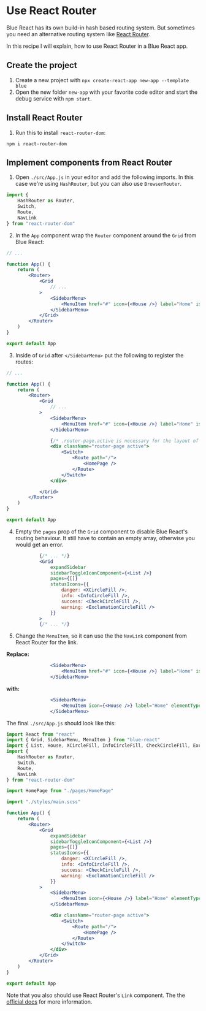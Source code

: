 # Use React Router

Blue React has its own build-in hash based routing system. But sometimes you need an alternative routing system like [React Router](https://reactrouter.com/).

In this recipe I will explain, how to use React Router in a Blue React app.

## Create the project
1. Create a new project with `npx create-react-app new-app --template blue`
2. Open the new folder `new-app` with your favorite code editor and start the debug service with `npm start`.

## Install React Router
1. Run this to install `react-router-dom`:
```
npm i react-router-dom
```

## Implement components from React Router
1. Open `./src/App.js` in your editor and add the following imports. In this case we're using `HashRouter`, but you can also use `BrowserRouter`.
```jsx
import {
    HashRouter as Router,
    Switch,
    Route,
    NavLink
} from "react-router-dom"
```
2. In the `App` component wrap the `Router` component around the `Grid` from Blue React:
```jsx
// ...

function App() {
    return (
        <Router>
            <Grid
                // ...
            >
                <SidebarMenu>
                    <MenuItem href="#" icon={<House />} label="Home" isHome />
                </SidebarMenu>
            </Grid>
        </Router>
    )
}

export default App
```
3. Inside of `Grid` after `</SidebarMenu>` put the following to register the routes:
```jsx
// ...

function App() {
    return (
        <Router>
            <Grid
                // ...
            >
                <SidebarMenu>
                    <MenuItem href="#" icon={<House />} label="Home" isHome />
                </SidebarMenu>

                {/* .router-page.active is necessary for the layout of Blue React */}
                <div className="router-page active">
                    <Switch>
                        <Route path="/">
                            <HomePage />
                        </Route>
                    </Switch>
                </div>

            </Grid>
        </Router>
    )
}

export default App
```
4. Empty the `pages` prop of the `Grid` component to disable Blue React's routing behaviour. It still have to contain an empty array, otherwise you would get an error.
```jsx
            {/* ... */}
            <Grid
                expandSidebar
                sidebarToggleIconComponent={<List />}
                pages={[]}
                statusIcons={{
                    danger: <XCircleFill />,
                    info: <InfoCircleFill />,
                    success: <CheckCircleFill />,
                    warning: <ExclamationCircleFill />
                }}
            >
            {/* ... */}
```
5. Change the `MenuItem`, so it can use the the `NavLink` component from React Router for the link.

**Replace:**
```jsx
                <SidebarMenu>
                    <MenuItem href="#" icon={<House />} label="Home" isHome />
                </SidebarMenu>
```
**with:**
```jsx
                <SidebarMenu>
                    <MenuItem icon={<House />} label="Home" elementType={NavLink} exact to="/" />
                </SidebarMenu>
```

The final `./src/App.js` should look like this:
```jsx
import React from "react"
import { Grid, SidebarMenu, MenuItem } from "blue-react"
import { List, House, XCircleFill, InfoCircleFill, CheckCircleFill, ExclamationCircleFill } from "react-bootstrap-icons"
import {
    HashRouter as Router,
    Switch,
    Route,
    NavLink
} from "react-router-dom"

import HomePage from "./pages/HomePage"

import "./styles/main.scss"

function App() {
    return (
        <Router>
            <Grid
                expandSidebar
                sidebarToggleIconComponent={<List />}
                pages={[]}
                statusIcons={{
                    danger: <XCircleFill />,
                    info: <InfoCircleFill />,
                    success: <CheckCircleFill />,
                    warning: <ExclamationCircleFill />
                }}
            >
                <SidebarMenu>
                    <MenuItem icon={<House />} label="Home" elementType={NavLink} exact to="/" />
                </SidebarMenu>

                <div className="router-page active">
                    <Switch>
                        <Route path="/">
                            <HomePage />
                        </Route>
                    </Switch>
                </div>
            </Grid>
        </Router>
    )
}

export default App
```

Note that you also should use React Router's `Link` component. The the [official docs](https://reactrouter.com/) for more information.